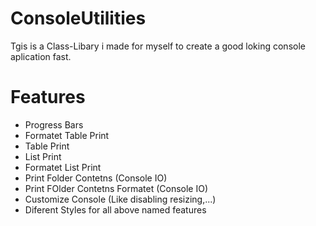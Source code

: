 # ConsoleUtilities
Tgis is a Class-Libary i made for myself to create a good loking console aplication fast.

# Features
- Progress Bars
- Formatet Table Print
- Table Print
- List Print
- Formatet List Print
- Print Folder Contetns (Console IO)
- Print FOlder Contetns Formatet (Console IO)
- Customize Console (Like disabling resizing,...)
- Diferent Styles for all above named features
